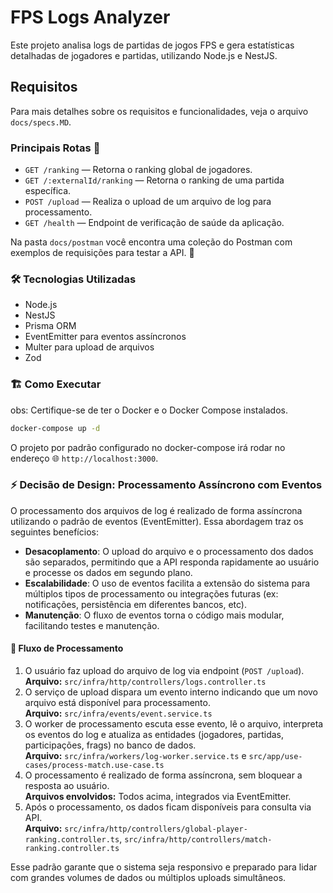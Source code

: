 
# FPS Logs Analyzer

Este projeto analisa logs de partidas de jogos FPS e gera estatísticas detalhadas de jogadores e partidas, utilizando Node.js e NestJS.

## Requisitos

Para mais detalhes sobre os requisitos e funcionalidades, veja o arquivo `docs/specs.MD`.

### Principais Rotas 📡

- `GET /ranking` — Retorna o ranking global de jogadores. 
- `GET /:externalId/ranking` — Retorna o ranking de uma partida específica. 
- `POST /upload` — Realiza o upload de um arquivo de log para processamento. 
- `GET /health` — Endpoint de verificação de saúde da aplicação. 

Na pasta ```docs/postman``` você encontra uma coleção do Postman com exemplos de requisições para testar a API. 📨

### 🛠️ Tecnologias Utilizadas 
- Node.js
- NestJS
- Prisma ORM 
- EventEmitter para eventos assíncronos
- Multer para upload de arquivos
- Zod 

### 🏗️ Como Executar 

obs: Certifique-se de ter o Docker e o Docker Compose instalados.

```bash
docker-compose up -d
```

O projeto por padrão configurado no docker-compose irá rodar no endereço 🌐 `http://localhost:3000`. 

### ⚡ Decisão de Design: Processamento Assíncrono com Eventos 

O processamento dos arquivos de log é realizado de forma assíncrona utilizando o padrão de eventos (EventEmitter). Essa abordagem traz os seguintes benefícios:

- **Desacoplamento**: O upload do arquivo e o processamento dos dados são separados, permitindo que a API responda rapidamente ao usuário e processe os dados em segundo plano. 
- **Escalabilidade**: O uso de eventos facilita a extensão do sistema para múltiplos tipos de processamento ou integrações futuras (ex: notificações, persistência em diferentes bancos, etc). 
- **Manutenção**: O fluxo de eventos torna o código mais modular, facilitando testes e manutenção. 

#### 🔀 Fluxo de Processamento 
1. O usuário faz upload do arquivo de log via endpoint (`POST /upload`).  
   **Arquivo:** `src/infra/http/controllers/logs.controller.ts`
2. O serviço de upload dispara um evento interno indicando que um novo arquivo está disponível para processamento.  
   **Arquivo:** `src/infra/events/event.service.ts`
3. O worker de processamento escuta esse evento, lê o arquivo, interpreta os eventos do log e atualiza as entidades (jogadores, partidas, participações, frags) no banco de dados.  
   **Arquivo:** `src/infra/workers/log-worker.service.ts` e `src/app/use-cases/process-match.use-case.ts`
4. O processamento é realizado de forma assíncrona, sem bloquear a resposta ao usuário.  
   **Arquivos envolvidos:** Todos acima, integrados via EventEmitter.
5. Após o processamento, os dados ficam disponíveis para consulta via API.  
   **Arquivo:** `src/infra/http/controllers/global-player-ranking.controller.ts`, `src/infra/http/controllers/match-ranking.controller.ts`

Esse padrão garante que o sistema seja responsivo e preparado para lidar com grandes volumes de dados ou múltiplos uploads simultâneos.